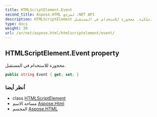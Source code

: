 ```yaml
---
title: HTMLScriptElement.Event
second_title: Aspose.HTML لمرجع .NET API
description: HTMLScriptElement ملكية. محجوزة للاستخدام في المستقبل.
type: docs
weight: 30
url: /ar/net/aspose.html/htmlscriptelement/event/
---
```

## HTMLScriptElement.Event property

محجوزة للاستخدام في المستقبل.

```csharp
public string Event { get; set; }
```

### أنظر أيضا

* class [HTMLScriptElement](../)
* مساحة الاسم [Aspose.Html](../../htmlscriptelement/)
* المجسم [Aspose.HTML](../../../)


